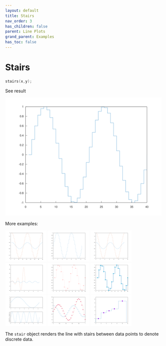 ```yaml
---
layout: default
title: Stairs
nav_order: 3
has_children: false
parent: Line Plots
grand_parent: Examples
has_toc: false
---
```

# Stairs

```cpp
stairs(x,y);
```


See result
    
[![example_stairs_1](../line_plot/stairs/stairs_1.svg)](https://github.com/alandefreitas/matplotplusplus/blob/master/examples/line_plot/stairs/stairs_1.cpp)

More examples:
    
[![example_stairs_2](../line_plot/stairs/stairs_2_thumb.png)](https://github.com/alandefreitas/matplotplusplus/blob/master/examples/line_plot/stairs/stairs_2.cpp)  [![example_stairs_3](../line_plot/stairs/stairs_3_thumb.png)](https://github.com/alandefreitas/matplotplusplus/blob/master/examples/line_plot/stairs/stairs_3.cpp)  [![example_stairs_4](../line_plot/stairs/stairs_4_thumb.png)](https://github.com/alandefreitas/matplotplusplus/blob/master/examples/line_plot/stairs/stairs_4.cpp)  [![example_stairs_5](../line_plot/stairs/stairs_5_thumb.png)](https://github.com/alandefreitas/matplotplusplus/blob/master/examples/line_plot/stairs/stairs_5.cpp)  [![example_stairs_6](../line_plot/stairs/stairs_6_thumb.png)](https://github.com/alandefreitas/matplotplusplus/blob/master/examples/line_plot/stairs/stairs_6.cpp)  [![example_stairs_7](../line_plot/stairs/stairs_7_thumb.png)](https://github.com/alandefreitas/matplotplusplus/blob/master/examples/line_plot/stairs/stairs_7.cpp)  [![example_stairs_8](../line_plot/stairs/stairs_8_thumb.png)](https://github.com/alandefreitas/matplotplusplus/blob/master/examples/line_plot/stairs/stairs_8.cpp)  [![example_stairs_9](../line_plot/stairs/stairs_9_thumb.png)](https://github.com/alandefreitas/matplotplusplus/blob/master/examples/line_plot/stairs/stairs_9.cpp)  [![example_stairs_10](../line_plot/stairs/stairs_10_thumb.png)](https://github.com/alandefreitas/matplotplusplus/blob/master/examples/line_plot/stairs/stairs_10.cpp)
  

The `stair` object renders the line with stairs between data points to denote discrete data.





<!-- Generated with mdsplit: https://github.com/alandefreitas/mdsplit -->
